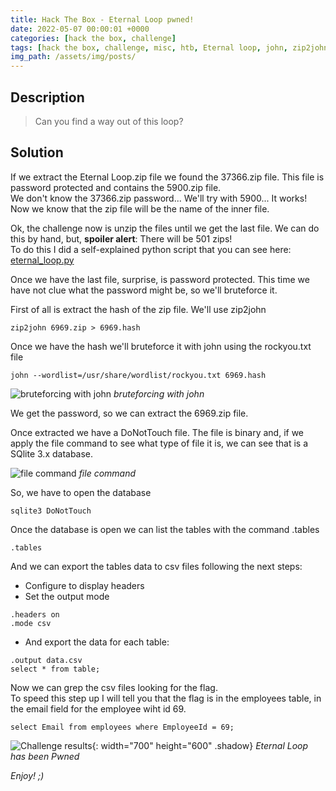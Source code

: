 ```yaml
---
title: Hack The Box - Eternal Loop pwned!
date: 2022-05-07 00:00:01 +0000
categories: [hack the box, challenge]
tags: [hack the box, challenge, misc, htb, Eternal loop, john, zip2john, rockyou, sqlite, sqlite3]
img_path: /assets/img/posts/
---
```


## Description

> Can you find a way out of this loop?

## Solution

If we extract the Eternal Loop.zip file we found the 37366.zip file. This file is password protected and contains the 5900.zip file.  
We don't know the 37366.zip password... We'll try with 5900... It works!  
Now we know that the zip file will be the name of the inner file.  

Ok, the challenge now is unzip the files until we get the last file. We can do this by hand, but, **spoiler alert**: There will be 501 zips!  
To do this I did a self-explained python script that you can see here: [eternal_loop.py](https://github.com/rubenhortas/hackthebox/blob/main/eternalLoop/eternal_loop.py)

Once we have the last file, surprise, is password protected. 
This time we have not clue what the password might be, so we'll bruteforce it.

First of all is extract the hash of the zip file. We'll use zip2john

```console 
zip2john 6969.zip > 6969.hash
```

Once we have the hash we'll bruteforce it with john using the rockyou.txt file

```console
john --wordlist=/usr/share/wordlist/rockyou.txt 6969.hash
```

![bruteforcing with john](eternalloop_john.png)
*bruteforcing with john*

We get the password, so we can extract the 6969.zip file.

Once extracted we have a DoNotTouch file. The file is binary and, if we apply the file command to see what type of file it is, we can see that is a SQlite 3.x database.

![file command](eternalloop_file.png)
*file command*

So, we have to open the database

```console
sqlite3 DoNotTouch
```

Once the database is open we can list the tables with the command .tables 

```console
.tables
```

And we can export the tables data to csv files following the next steps:

- Configure to display headers
- Set the output mode

```console
.headers on
.mode csv
```

- And export the data for each table:

```console
.output data.csv
select * from table;
```

Now we can grep the csv files looking for the flag.  
To speed this step up I will tell you that the flag is in the employees table, in the email field for the employee wiht id 69.

```console
select Email from employees where EmployeeId = 69;
```

![Challenge results](owned-eternal-loop.png){: width="700" height="600" .shadow}
*Eternal Loop has been Pwned*


*Enjoy! ;)*
